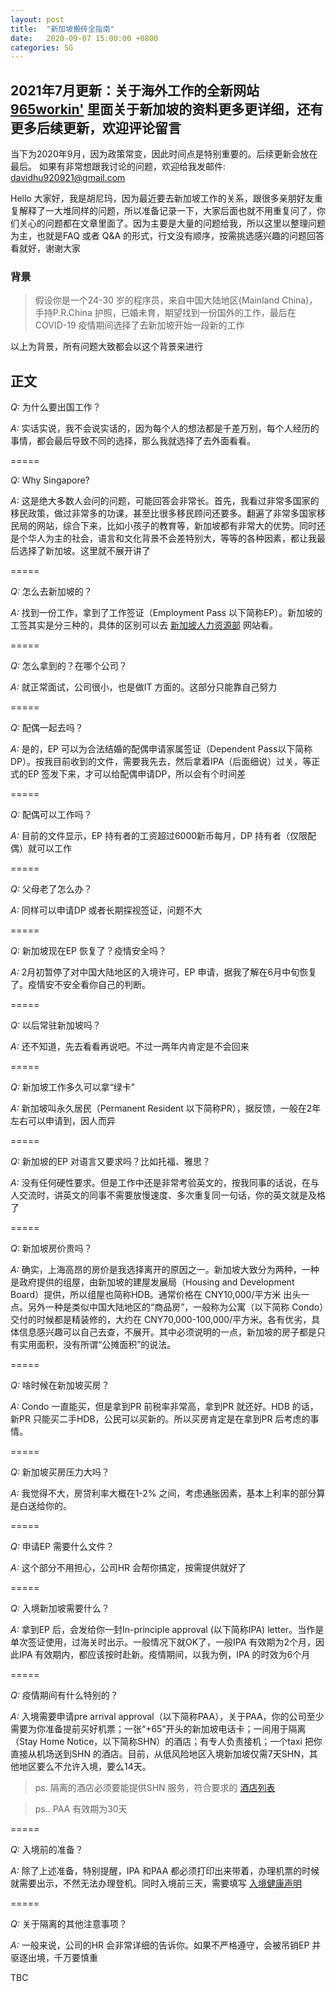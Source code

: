 ```yaml
---
layout: post
title:  "新加坡搬砖全指南"
date:   2020-09-07 15:00:00 +0800
categories: SG
---
```


## 2021年7月更新：关于海外工作的全新网站 [965workin'](965work.in) 里面关于新加坡的资料更多更详细，还有更多后续更新，欢迎评论留言

当下为2020年9月，因为政策常变，因此时间点是特别重要的。后续更新会放在最后。
如果有非常想跟我讨论的问题，欢迎给我发邮件: davidhu920921@gmail.com

Hello 大家好，我是胡尼玛，因为最近要去新加坡工作的关系，跟很多亲朋好友重复解释了一大堆同样的问题，所以准备记录一下，大家后面也就不用重复问了，你们关心的问题都在文章里面了。因为主要是大量的问题给我，所以这里以整理问题为主，也就是FAQ 或者 Q&A 的形式，行文没有顺序，按需挑选感兴趣的问题回答看就好，谢谢大家

### 背景

> 假设你是一个24-30 岁的程序员，来自中国大陆地区(Mainland China)，手持P.R.China 护照，已婚未育，期望找到一份国外的工作，最后在COVID-19 疫情期间选择了去新加坡开始一段新的工作

以上为背景，所有问题大致都会以这个背景来进行

## 正文

*Q:* 为什么要出国工作？

*A:* 实话实说，我不会说实话的，因为每个人的想法都是千差万别，每个人经历的事情，都会最后导致不同的选择，那么我就选择了去外面看看。

=====

*Q:* Why Singapore?

*A:* 这是绝大多数人会问的问题，可能回答会非常长。首先，我看过非常多国家的移民政策，做过非常多的功课，甚至比很多移民顾问还要多。翻遍了非常多国家移民局的网站，综合下来，比如小孩子的教育等，新加坡都有非常大的优势。同时还是个华人为主的社会，语言和文化背景不会差特别大，等等的各种因素，都让我最后选择了新加坡。这里就不展开讲了

=====

*Q:* 怎么去新加坡的？

*A:* 找到一份工作，拿到了工作签证（Employment Pass 以下简称EP）。新加坡的工签其实是分三种的，具体的区别可以去 [新加坡人力资源部](https://www.mom.gov.sg) 网站看。

=====

*Q:* 怎么拿到的？在哪个公司？

*A:* 就正常面试，公司很小，也是做IT 方面的。这部分只能靠自己努力

=====

*Q:* 配偶一起去吗？

*A:* 是的，EP 可以为合法结婚的配偶申请家属签证（Dependent Pass以下简称DP）。按我目前收到的文件，需要我先去，然后拿着IPA（后面细说）过关，等正式的EP 签发下来，才可以给配偶申请DP，所以会有个时间差

=====

*Q:* 配偶可以工作吗？

*A:* 目前的文件显示，EP 持有者的工资超过6000新币每月，DP 持有者（仅限配偶）就可以工作

=====

*Q:* 父母老了怎么办？

*A:* 同样可以申请DP 或者长期探视签证，问题不大

=====

*Q:* 新加坡现在EP 恢复了？疫情安全吗？

*A:* 2月初暂停了对中国大陆地区的入境许可，EP 申请，据我了解在6月中旬恢复了。疫情安不安全看你自己的判断。

=====

*Q:* 以后常驻新加坡吗？

*A:* 还不知道，先去看看再说吧。不过一两年内肯定是不会回来

=====

*Q:* 新加坡工作多久可以拿“绿卡”

*A:* 新加坡叫永久居民（Permanent Resident 以下简称PR），据反馈，一般在2年左右可以申请到，因人而异

=====

*Q:* 新加坡的EP 对语言又要求吗？比如托福、雅思？

*A:* 没有任何硬性要求。但是工作中还是非常考验英文的，按我同事的话说，在与人交流时，讲英文的同事不需要放慢速度、多次重复同一句话，你的英文就是及格了

=====

*Q:* 新加坡房价贵吗？

*A:* 确实，上海高昂的房价是我选择离开的原因之一。新加坡大致分为两种，一种是政府提供的组屋，由新加坡的建屋发展局（Housing and Development Board）提供，所以组屋也简称HDB。通常价格在 CNY10,000/平方米 出头一点。另外一种是类似中国大陆地区的“商品房”，一般称为公寓（以下简称 Condo）交付的时候都是精装修的，大约在 CNY70,000-100,000/平方米。各有优劣，具体信息感兴趣可以自己去查，不展开。其中必须说明的一点，新加坡的房子都是只有实用面积，没有所谓“公摊面积”的说法。

=====

*Q:* 啥时候在新加坡买房？

*A:* Condo 一直能买，但是拿到PR 前税率非常高，拿到PR 就还好。HDB 的话，新PR 只能买二手HDB，公民可以买新的。所以买房肯定是在拿到PR 后考虑的事情。

=====

*Q:* 新加坡买房压力大吗？

*A:* 我觉得不大，房贷利率大概在1-2% 之间，考虑通胀因素，基本上利率的部分算是白送给你的。

=====

*Q:* 申请EP 需要什么文件？

*A:* 这个部分不用担心，公司HR 会帮你搞定，按需提供就好了

=====

*Q:* 入境新加坡需要什么？

*A:* 拿到EP 后，会发给你一封In-principle approval (以下简称IPA) letter。当作是单次签证使用，过海关时出示。一般情况下就OK了，一般IPA 有效期为2个月，因此IPA 有效期内，都应该按时赴新。疫情期间，以我为例，IPA 的时效为6个月

=====

*Q:* 疫情期间有什么特别的？

*A:* 入境需要申请pre arrival approval（以下简称PAA），关于PAA，你的公司至少需要为你准备提前买好机票；一张“+65”开头的新加坡电话卡；一间用于隔离（Stay Home Notice，以下简称SHN）的酒店；有专人负责接机；一个taxi 把你直接从机场送到SHN 的酒店。目前，从低风险地区入境新加坡仅需7天SHN，其他地区要么不允许入境，要么14天。

> ps. 隔离的酒店必须要能提供SHN 服务，符合要求的 [酒店列表](https://www.stb.gov.sg/content/stb/en/home-pages/approved-hotels.html)

> ps.. PAA 有效期为30天

=====

*Q:* 入境前的准备？

*A:* 除了上述准备，特别提醒，IPA 和PAA 都必须打印出来带着，办理机票的时候就需要出示，不然无法办理登机。同时入境前三天，需要填写 [入境健康声明](https://eservices.ica.gov.sg/sgarrivalcard/#) 

=====

*Q:* 关于隔离的其他注意事项？

*A:* 一般来说，公司的HR 会非常详细的告诉你。如果不严格遵守，会被吊销EP 并驱逐出境，千万要慎重

TBC
